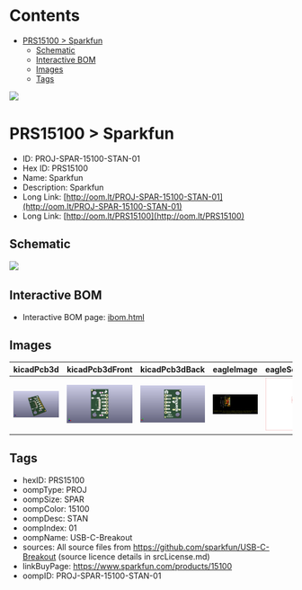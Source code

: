 



Contents
========

* [PRS15100 > Sparkfun](#prs15100--sparkfun)
	* [Schematic](#schematic)
	* [Interactive BOM](#interactive-bom)
	* [Images](#images)
	* [Tags](#tags)
  
![][im]
# PRS15100 > Sparkfun

- ID: PROJ-SPAR-15100-STAN-01
- Hex ID: PRS15100
- Name: Sparkfun
- Description: Sparkfun
- Long Link: [http://oom.lt/PROJ-SPAR-15100-STAN-01](http://oom.lt/PROJ-SPAR-15100-STAN-01)
- Long Link: [http://oom.lt/PRS15100](http://oom.lt/PRS15100)

## Schematic
  
![][schem]
## Interactive BOM

- Interactive BOM page: [ibom.html](https://htmlpreview.github.io/?https://github.com/oomlout/oomlout_OOMP_projects/blob/main/PROJ-SPAR-15100-STAN-01/kicad/bom/ibom.html)

## Images
  
  

|kicadPcb3d|kicadPcb3dFront|kicadPcb3dBack|eagleImage|eagleSchemImage|
| :---: | :---: | :---: | :---: | :---: |
|[![kicadPcb3d](kicadPcb3d_140.png)](kicadPcb3d.png)|[![kicadPcb3dFront](kicadPcb3dFront_140.png)](kicadPcb3dFront.png)|[![kicadPcb3dBack](kicadPcb3dBack_140.png)](kicadPcb3dBack.png)|[![eagleImage](eagleImage_140.png)](eagleImage.png)|[![eagleSchemImage](eagleSchemImage_140.png)](eagleSchemImage.png)|

## Tags

- hexID: PRS15100
- oompType: PROJ
- oompSize: SPAR
- oompColor: 15100
- oompDesc: STAN
- oompIndex: 01
- oompName: USB-C-Breakout
- sources: All source files from https://github.com/sparkfun/USB-C-Breakout (source licence details in srcLicense.md)
- linkBuyPage: https://www.sparkfun.com/products/15100
- oompID: PROJ-SPAR-15100-STAN-01



[im]: kicadPcb3d_450.png
[schem]: eagleSchemImage.png
